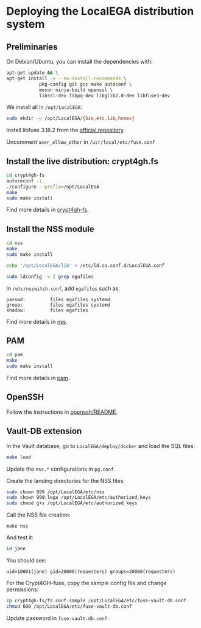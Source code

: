 # Deploying the LocalEGA distribution system

## Preliminaries

On Debian/Ubuntu, you can install the dependencies with:
```bash
apt-get update && \
apt-get install -y --no-install-recommends \
            pkg-config git gcc make autoconf \
            meson ninja-build openssl \
            libssl-dev libpq-dev libglib2.0-dev libfuse3-dev
```

We install all in `/opt/LocalEGA`:
```bash
sudo mkdir -p /opt/LocalEGA/{bin,etc,lib,homes}
```

Install libfuse 3.16.2 from the [official repository](https://github.com/libfuse/libfuse).

Uncomment `user_allow_other` in `/usr/local/etc/fuse.conf`

## Install the live distribution: crypt4gh.fs
```bash
cd crypt4gh-fs
autoreconf -i
./configure --prefix=/opt/LocalEGA
make
sudo make install
```
Find more details in [crypt4gh-fs](crypt4gh-fs/README.md).

## Install the NSS module

```bash
cd nss
make 
sudo make install

echo '/opt/LocalEGA/lib' > /etc/ld.so.conf.d/LocalEGA.conf

sudo ldconfig -v | grep egafiles
```

In `/etc/nsswitch.conf`, add `egafiles` such as:
```
passwd:         files egafiles systemd
group:          files egafiles systemd
shadow:         files egafiles
```
Find more details in [nss](nss/README.md).

## PAM
```bash
cd pam
make
sudo make install
```
Find more details in [pam](pam/README.md).

## OpenSSH

Follow the instructions in [openssh/README](openssh/README.md).

## Vault-DB extension

In the Vault database, go to `LocalEGA/deploy/docker` and load the SQL files:
```bash
make load
```
Update the `nss.*` configurations in `pg.conf`.

Create the landing directories for the NSS files:
```bash
sudo chown 999 /opt/LocalEGA/etc/nss
sudo chown 999:lega /opt/LocalEGA/etc/authorized_keys
sudo chmod g+s /opt/LocalEGA/etc/authorized_keys
```

Call the NSS file creation:
```
make nss
```

And test it:
```bash
id jane
```

You should see:
```
uid=10001(jane) gid=20000(requesters) groups=20000(requesters)
```

For the Crypt4GH-fuse, copy the sample config file and change permissions:
```bash
cp crypt4gh-fs/fs.conf.sample /opt/LocalEGA/etc/fuse-vault-db.conf
chmod 600 /opt/LocalEGA/etc/fuse-vault-db.conf
```
Update password in `fuse-vault.db.conf`.
